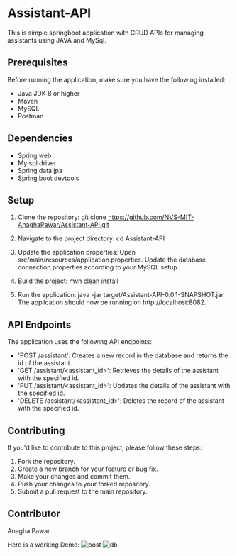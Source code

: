 # Assistant-API
This is simple springboot application with CRUD APIs for managing assistants using JAVA and MySql.

## Prerequisites

Before running the application, make sure you have the following installed:
- Java JDK 8 or higher
- Maven
- MySQL
- Postman

## Dependencies

- Spring web
- My sql driver
- Spring data jpa
- Spring boot devtools

## Setup
1. Clone the repository:
git clone https://github.com/NVS-MIT-AnaghaPawar/Assistant-API.git

2. Navigate to the project directory:
cd Assistant-API

3. Update the application properties:
Open src/main/resources/application.properties.
Update the database connection properties according to your MySQL setup.

4. Build the project:
mvn clean install

5. Run the application:
java -jar target/Assistant-API-0.0.1-SNAPSHOT.jar
The application should now be running on http://localhost:8082.

## API Endpoints

The application uses the following API endpoints:

- 'POST /assistant': Creates a new record in the database and returns the id of the assistant.
- 'GET /assistant/<assistant_id>': Retrieves the details of the assistant with the specified id.
- 'PUT /assistant/<assistant_id>': Updates the details of the assistant with the specified id.
- 'DELETE /assistant/<assistant_id>': Deletes the record of the assistant with the specified id.

 ## Contributing

If you'd like to contribute to this project, please follow these steps:

1. Fork the repository.
2. Create a new branch for your feature or bug fix.
3. Make your changes and commit them.
4. Push your changes to your forked repository.
5. Submit a pull request to the main repository.

## Contributor 
Anagha Pawar

Here is a working Demo:
![post](https://github.com/NVS-MIT-AnaghaPawar/Hirademy-Assistant-API/assets/120309587/dec7005d-18d0-4a5f-a9b0-c3f0e0e2c63f)
![db](https://github.com/NVS-MIT-AnaghaPawar/Hirademy-Assistant-API/assets/120309587/bb237549-9a11-48e1-9b11-359100fc3512)


